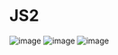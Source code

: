 # JS2
![image](https://github.com/user-attachments/assets/6939c0f8-a705-4bc2-b5d9-f68c1921e813)
![image](https://github.com/user-attachments/assets/63a1ea61-eea1-4fa0-9898-2ab4da7511ef)
![image](https://github.com/user-attachments/assets/3bdb41ee-613f-4001-8285-a13b4810d563)

